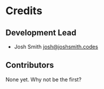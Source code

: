 # Credits

## Development Lead
- Josh Smith <josh@joshsmith.codes>

## Contributors

None yet. Why not be the first?
